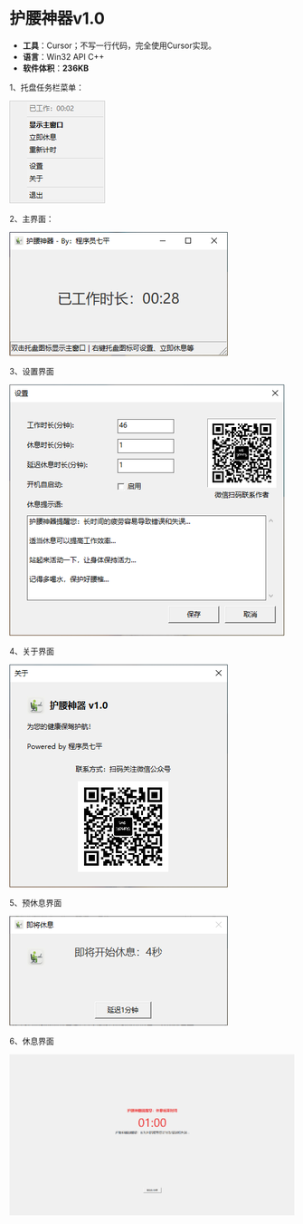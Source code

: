 # 护腰神器v1.0

- **工具**：Cursor；不写一行代码，完全使用Cursor实现。
- **语言**：Win32 API C++
- **软件体积**：**236KB**



1、托盘任务栏菜单：

![](./images/1_托盘任务栏菜单.png)

2、主界面：

![](./images/2_主界面.png)

3、设置界面

![](./images/3_设置界面.png)

4、关于界面

![](./images/4_关于界面.png)



5、预休息界面

![](./images/5_预休息界面.png)

6、休息界面

![](./images/6_休息界面.png)